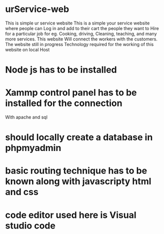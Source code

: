 # urService-web
This is simple ur service website 
This is a simple your service website where people can 
Log in and add to their cart the people they want to
Hire for a particular job for eg. Cooking, driving, 
Cleaning, teaching, and many more services. This website
Will connect the workers with the customers. 
The website still in progress 
Technology required for the working of this website on local
Host
# Node js has to be installed
# Xammp control panel has to be installed for the connection
With apache and sql
# should locally create a database in phpmyadmin
# basic routing technique has to be known along with javascripty html and css
# code editor used here is Visual studio code
